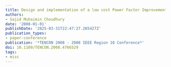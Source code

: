 ```yaml
---
title: Design and implementation of a low cost Power Factor Improvement device
authors:
- Sajid Muhaimin Choudhury
date: '2008-01-01'
publishDate: '2025-03-31T22:47:27.265427Z'
publication_types:
- paper-conference
publication: '*TENCON 2008 - 2008 IEEE Region 10 Conference*'
doi: 10.1109/TENCON.2008.4766529
tags:
- misc
---
```

